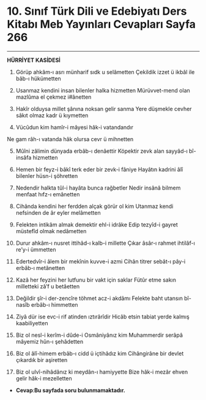 # 10. Sınıf Türk Dili ve Edebiyatı Ders Kitabı Meb Yayınları Cevapları Sayfa 266

---

**HÜRRİYET KASİDESİ**

1. Görüp ahkâm-ı asrı münharif sıdk u selâmetten Çekildik izzet ü ikbâl ile bâb-ı hükümetten

 2. Usanmaz kendini insan bilenler halka hizmetten Mürüvvet-mend olan mazlûma el çekmez i#ânetten

 3. Hakîr olduysa millet şânına noksan gelir sanma Yere düşmekle cevher sâkıt olmaz kadr ü kıymetten

 4. Vücûdun kim hamîr-i mâyesi hâk-i vatandandır

 Ne gam râh-ı vatanda hâk olursa cevr ü mihnetten

 5. Mûîni zâlimin dünyada erbâb-ı denâettir Köpektir zevk alan sayyâd-ı bî-insâfa hizmetten

 6. Hemen bir feyz-i bâkî terk eder bir zevk-i fâniye Hayâtın kadrini âlî bilenler hüsn-i şöhretten

 7. Nedendir halkta tûl-i hayâta bunca rağbetler Nedir insânâ bilmem menfaat hıfz-ı emânetten

 8. Cihânda kendini her ferdden alçak görür ol kim Utanmaz kendi nefsinden de âr eyler melâmetten

 9. Felekten intikâm almak demektir ehl-i idrâke Edip tezyîd-i gayret müstefîd olmak nedâmetten

 10. Durur ahkâm-ı nusret ittihâd-ı kalb-i millette Çıkar âsâr-ı rahmet ihtilâf-ı re’y-i ümmetten

 11. Edertedvîr-i âlem bir mekînin kuvve-i azmi Cihân titrer sebât-ı pây-i erbâb-ı metânetten

 12. Kazâ her feyzini her lutfunu bir vakt için saklar Fütûr etme sakın milletteki zâ’f u betâetten

 13. Değildir şîr-i der-zencîre töhmet acz-i akdâmı Felekte baht utansın bî-nasîb erbâb-ı himmetten

 14. Ziyâ dür ise evc-i rif atinden ıztırârîdir Hicâb etsin tabiat yerde kalmış kaabiliyetten

 15. Biz ol nesl-i kerîm-i dûde-i Osmâniyânız kim Muhammerdir serâpâ mâyemiz hûn-ı şehâdetten

 16. Biz ol âlî-himem erbâb-ı cidd ü içtihâdız kim Cihângirâne bir devlet çıkardık bir aşiretten

 17. Biz ol ulvî-nihâdânız ki meydân-ı hamiyyette Bize hâk-i mezâr ehven gelir hâk-i mezelletten

-   **Cevap**:**Bu sayfada soru bulunmamaktadır.**